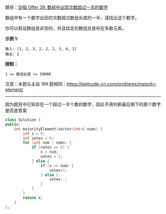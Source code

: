 题目：[剑指 Offer 39. 数组中出现次数超过一半的数字](https://leetcode.cn/problems/shu-zu-zhong-chu-xian-ci-shu-chao-guo-yi-ban-de-shu-zi-lcof/)

数组中有一个数字出现的次数超过数组长度的一半，请找出这个数字。

你可以假设数组是非空的，并且给定的数组总是存在多数元素。

**示例 1:**

```
输入: [1, 2, 3, 2, 2, 2, 5, 4, 2]
输出: 2
```

**限制：**

```
1 <= 数组长度 <= 50000
```

注意：本题与主站 169 题相同：https://leetcode-cn.com/problems/majority-element/



---

因为题目中已知存在一个超过一半个数的数字，因此不用判断最后剩下的那个数字是否是答案

```c++
class Solution {
public:
    int majorityElement(vector<int>& nums) {
        int x = 0;
        int votes = 0;
        for (int num : nums) {
            if (votes == 0) {
                x = num;
                votes = 1;
            } else {
                if (x == num) {
                    votes++;
                } else {
                    votes--;
                }
            }
        }
        return x;
    }
};
```

